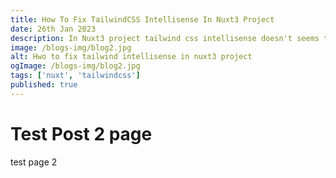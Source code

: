```yaml
---
title: How To Fix TailwindCSS Intellisense In Nuxt3 Project
date: 26th Jan 2023
description: In Nuxt3 project tailwind css intellisense doesn't seems to work properly. In this blog I will share a workaround to fix this issue.
image: /blogs-img/blog2.jpg
alt: Hwo to fix tailwind intellisense in nuxt3 project
ogImage: /blogs-img/blog2.jpg
tags: ['nuxt', 'tailwindcss']
published: true
---
```

# Test Post 2 page


test page 2